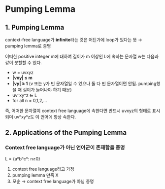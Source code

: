 # Pumping Lemma

## 1. Pumping Lemma
context-free language가 **infinite**라는 것은 어딘가에 loop가 있다는 뜻 → pumping lemma로 증명

어떠한 positive integer m에 대하여 길이가 m 이상인 L에 속하는 문자열 w는 다음과 같이 분할할 수 있다.
- w = uvxyz
- **|vxy| ≤ m**
- **|vy| ≥ 1** (v 또는 y가 빈 문자열일 수 있으나 둘 다 빈 문자열이면 안됨. pumping했을 때 길이가 늘어나야 하기 때문)
- uvⁿxyⁿz ∈ L
- for all n = 0,1,2,...

즉, 어떠한 문자열이 context free language에 속한다면 반드시 uvxyz의 형태로 표시되며 uvⁿxyⁿz도 이 언어에 항상 속한다.

## 2. Applications of the Pumping Lemma
### Context free language가 아닌 언어군이 존재함을 증명
L = {aⁿbⁿcⁿ: n≥0}
1. context free language라고 가정
2. pumping lemma 만족 X
3. 모순 → context free language가 아님 증명
